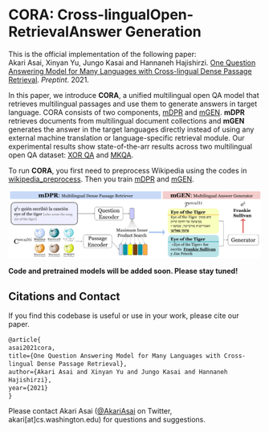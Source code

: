 # CORA: Cross-lingualOpen-RetrievalAnswer Generation
This is the official implementation of the following paper:     
Akari Asai, Xinyan Yu, Jungo Kasai and Hannaneh Hajishirzi. [One Question Answering Model for Many Languages with Cross-lingual Dense Passage Retrieval](). *Preptint*. 2021. 

In this paper, we introduce **CORA**, a unified multilingual open QA model that retrieves multilingual passages and use them to generate answers in target language. CORA consists of two components, [mDPR](mdpr/README.md) and [mGEN](mGEN/README.md). **mDPR** retrieves documents from multilingual document collections and **mGEN** generates the answer in the target languages directly instead of using any external machine translation or language-specific retrieval module. Our experimental results show state-of-the-arr results across two multilingual open QA dataset: [XOR QA](https://nlp.cs.washington.edu/xorqa/) and [MKQA](https://github.com/apple/ml-mkqa). 

To run **CORA**, you first need to preprocess Wikipedia using the codes in [wikipedia_preprocess](wikipedia_preprocess). Then you train [mDPR](mDPR) and [mGEN](mGEN).

![cora_image](fig/cora_overview.png)



**Code and pretrained models will be added soon. Please stay tuned!**

## Citations and Contact

If you find this codebase is useful or use in your work, please cite our paper.
```
@article{
asai2021cora,
title={One Question Answering Model for Many Languages with Cross-lingual Dense Passage Retrieval},
author={Akari Asai and Xinyan Yu and Jungo Kasai and Hannaneh Hajishirzi},
year={2021}
}
```
Please contact Akari Asai ([@AkariAsai](https://twitter.com/AkariAsai) on Twitter, akari[at]cs.washington.edu) for questions and suggestions.
